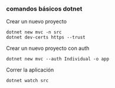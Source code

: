 ### comandos básicos dotnet

Crear un nuevo proyecto
~~~
dotnet new mvc -n src
dotnet dev-certs https --trust
~~~

Crear un nuevo proyecto con auth
~~~
dotnet new mvc --auth Individual -o app
~~~



Correr la aplicación
~~~
dotnet watch src
~~~

